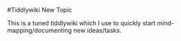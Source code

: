 #Tiddlywiki New Topic

This is a tuned tiddlywiki which I use to quickly start mind-mapping/documenting new ideas/tasks.


